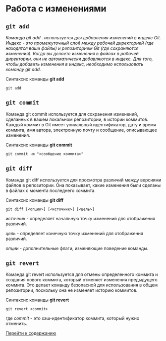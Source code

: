 # **Работа с изменениями**
## `git add`
*Команда git add . используется для добавления изменений в индекс Git. Индекс - это промежуточный слой между рабочей директорией (где находятся ваши файлы) и репозиторием Git (где сохраняются изменения). Когда вы делаете изменения в файлах в рабочей директории, они не автоматически добавляются в индекс. Для того, чтобы добавить изменения в индекс, необходимо использовать команду git add.*

Синтаксис команды **git add**
```
git add
```
## ``git commit``
Команда git commit используется для сохранения изменений, сделанных в вашем локальном репозитории, в истории коммитов. Каждый коммит в Git имеет уникальный идентификатор, дату и время коммита, имя автора, электронную почту и сообщение, описывающее изменения.

Синтаксис команды **git commit**
```
git commit -m "<сообщение коммита>"
```

## ``git diff``
Команда git diff используется для просмотра различий между версиями файлов в репозитории. Она показывает, какие изменения были сделаны в файлах с момента последнего коммита.

Синтаксис команды **git diff**
```
git diff [<опции>] [<источник>] [<цель>]
```
*источник* - определяет начальную точку изменений для отображения различий.

*цель* - определяет конечную точку изменений для отображения различий.

*опции* - дополнительные флаги, изменяющие поведение команды.

## `git revert`
Команда git revert используется для отмены определенного коммита и создания нового коммита, который отменяет изменения предыдущего коммита. Это делает команду безопасной для использования в общем репозитории, поскольку она не изменяет историю коммитов.

Синтаксис команды **git revert**
```
git revert <commit>
```
где *commit* - это хэш-идентификатор коммита, который нужно отменить.


[Перейти к содержанию](главная.md) 